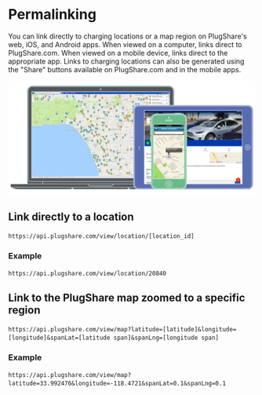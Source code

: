 # Permalinking

You can link directly to charging locations or a map region on PlugShare's web, iOS, and Android apps. When viewed on a computer, links direct to PlugShare.com. When viewed on a mobile device, links direct to the appropriate app.
Links to charging locations can also be generated using the "Share" buttons available on PlugShare.com and in the mobile apps.

<img src="devices.png">

## Link directly to a location

`https://api.plugshare.com/view/location/[location_id]`

### Example

`https://api.plugshare.com/view/location/20840`

## Link to the PlugShare map zoomed to a specific region

`https://api.plugshare.com/view/map?latitude=[latitude]&longitude=[longitude]&spanLat=[latitude span]&spanLng=[longitude span]`

### Example

`https://api.plugshare.com/view/map?latitude=33.992476&longitude=-118.4721&spanLat=0.1&spanLng=0.1`